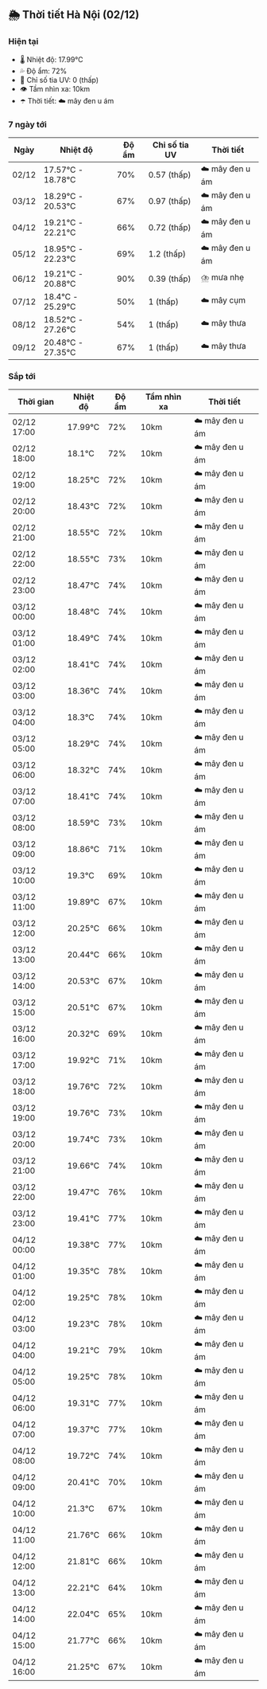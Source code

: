 ## 🌦️ Thời tiết Hà Nội (02/12)

### Hiện tại

- 🌡️ Nhiệt độ: 17.99℃
- 💦 Độ ẩm: 72%
- 🌟 Chỉ số tia UV: 0 (thấp)
- 👁️ Tầm nhìn xa: 10km
- ☂️ Thời tiết: ☁️ mây đen u ám

### 7 ngày tới

| Ngày | Nhiệt độ | Độ ẩm | Chỉ số tia UV | Thời tiết |
| --- | --- | --- | --- | --- |
| 02/12 | 17.57℃ - 18.78℃ | 70% | 0.57 (thấp) | ☁️ mây đen u ám |
| 03/12 | 18.29℃ - 20.53℃ | 67% | 0.97 (thấp) | ☁️ mây đen u ám |
| 04/12 | 19.21℃ - 22.21℃ | 66% | 0.72 (thấp) | ☁️ mây đen u ám |
| 05/12 | 18.95℃ - 22.23℃ | 69% | 1.2 (thấp) | ☁️ mây đen u ám |
| 06/12 | 19.21℃ - 20.88℃ | 90% | 0.39 (thấp) | ⛈️ mưa nhẹ |
| 07/12 | 18.4℃ - 25.29℃ | 50% | 1 (thấp) | ☁️ mây cụm |
| 08/12 | 18.52℃ - 27.26℃ | 54% | 1 (thấp) | ☁️ mây thưa |
| 09/12 | 20.48℃ - 27.35℃ | 67% | 1 (thấp) | ☁️ mây thưa |

### Sắp tới

| Thời gian | Nhiệt độ | Độ ẩm | Tầm nhìn xa | Thời tiết |
| --- | --- | --- | --- | --- |
| 02/12 17:00 | 17.99℃ | 72% | 10km | ☁️ mây đen u ám |
| 02/12 18:00 | 18.1℃ | 72% | 10km | ☁️ mây đen u ám |
| 02/12 19:00 | 18.25℃ | 72% | 10km | ☁️ mây đen u ám |
| 02/12 20:00 | 18.43℃ | 72% | 10km | ☁️ mây đen u ám |
| 02/12 21:00 | 18.55℃ | 72% | 10km | ☁️ mây đen u ám |
| 02/12 22:00 | 18.55℃ | 73% | 10km | ☁️ mây đen u ám |
| 02/12 23:00 | 18.47℃ | 74% | 10km | ☁️ mây đen u ám |
| 03/12 00:00 | 18.48℃ | 74% | 10km | ☁️ mây đen u ám |
| 03/12 01:00 | 18.49℃ | 74% | 10km | ☁️ mây đen u ám |
| 03/12 02:00 | 18.41℃ | 74% | 10km | ☁️ mây đen u ám |
| 03/12 03:00 | 18.36℃ | 74% | 10km | ☁️ mây đen u ám |
| 03/12 04:00 | 18.3℃ | 74% | 10km | ☁️ mây đen u ám |
| 03/12 05:00 | 18.29℃ | 74% | 10km | ☁️ mây đen u ám |
| 03/12 06:00 | 18.32℃ | 74% | 10km | ☁️ mây đen u ám |
| 03/12 07:00 | 18.41℃ | 74% | 10km | ☁️ mây đen u ám |
| 03/12 08:00 | 18.59℃ | 73% | 10km | ☁️ mây đen u ám |
| 03/12 09:00 | 18.86℃ | 71% | 10km | ☁️ mây đen u ám |
| 03/12 10:00 | 19.3℃ | 69% | 10km | ☁️ mây đen u ám |
| 03/12 11:00 | 19.89℃ | 67% | 10km | ☁️ mây đen u ám |
| 03/12 12:00 | 20.25℃ | 66% | 10km | ☁️ mây đen u ám |
| 03/12 13:00 | 20.44℃ | 66% | 10km | ☁️ mây đen u ám |
| 03/12 14:00 | 20.53℃ | 67% | 10km | ☁️ mây đen u ám |
| 03/12 15:00 | 20.51℃ | 67% | 10km | ☁️ mây đen u ám |
| 03/12 16:00 | 20.32℃ | 69% | 10km | ☁️ mây đen u ám |
| 03/12 17:00 | 19.92℃ | 71% | 10km | ☁️ mây đen u ám |
| 03/12 18:00 | 19.76℃ | 72% | 10km | ☁️ mây đen u ám |
| 03/12 19:00 | 19.76℃ | 73% | 10km | ☁️ mây đen u ám |
| 03/12 20:00 | 19.74℃ | 73% | 10km | ☁️ mây đen u ám |
| 03/12 21:00 | 19.66℃ | 74% | 10km | ☁️ mây đen u ám |
| 03/12 22:00 | 19.47℃ | 76% | 10km | ☁️ mây đen u ám |
| 03/12 23:00 | 19.41℃ | 77% | 10km | ☁️ mây đen u ám |
| 04/12 00:00 | 19.38℃ | 77% | 10km | ☁️ mây đen u ám |
| 04/12 01:00 | 19.35℃ | 78% | 10km | ☁️ mây đen u ám |
| 04/12 02:00 | 19.25℃ | 78% | 10km | ☁️ mây đen u ám |
| 04/12 03:00 | 19.23℃ | 78% | 10km | ☁️ mây đen u ám |
| 04/12 04:00 | 19.21℃ | 79% | 10km | ☁️ mây đen u ám |
| 04/12 05:00 | 19.25℃ | 78% | 10km | ☁️ mây đen u ám |
| 04/12 06:00 | 19.31℃ | 77% | 10km | ☁️ mây đen u ám |
| 04/12 07:00 | 19.37℃ | 77% | 10km | ☁️ mây đen u ám |
| 04/12 08:00 | 19.72℃ | 74% | 10km | ☁️ mây đen u ám |
| 04/12 09:00 | 20.41℃ | 70% | 10km | ☁️ mây đen u ám |
| 04/12 10:00 | 21.3℃ | 67% | 10km | ☁️ mây đen u ám |
| 04/12 11:00 | 21.76℃ | 66% | 10km | ☁️ mây đen u ám |
| 04/12 12:00 | 21.81℃ | 66% | 10km | ☁️ mây đen u ám |
| 04/12 13:00 | 22.21℃ | 64% | 10km | ☁️ mây đen u ám |
| 04/12 14:00 | 22.04℃ | 65% | 10km | ☁️ mây đen u ám |
| 04/12 15:00 | 21.77℃ | 66% | 10km | ☁️ mây đen u ám |
| 04/12 16:00 | 21.25℃ | 67% | 10km | ☁️ mây đen u ám |
